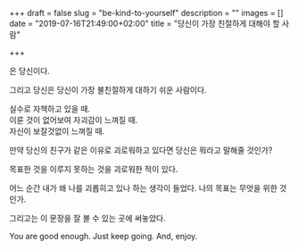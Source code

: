 +++
draft = false
slug = "be-kind-to-yourself"
description = ""
images = []
date = "2019-07-16T21:49:00+02:00"
title = "당신이 가장 친절하게 대해야 할 사람"

+++

은 당신이다.

그리고 당신은 당신이 가장 불친절하게 대하기 쉬운 사람이다.

실수로 자책하고 있을 때.<br>
이룬 것이 없어보여 자괴감이 느껴질 때.<br>
자신이 보잘것없이 느껴질 때.<br>

만약 당신의 친구가 같은 이유로 괴로워하고 있다면 당신은 뭐라고 말해줄 것인가?

목표한 것을 이루지 못하는 것을 괴로워한 적이 있다.

어느 순간 내가 왜 나를 괴롭히고 있나 하는 생각이 들었다. 나의 목표는 무엇을 위한 것인가.

그리고는 이 문장을 잘 볼 수 있는 곳에 써놓았다.

You are good enough. Just keep going. And, enjoy.
